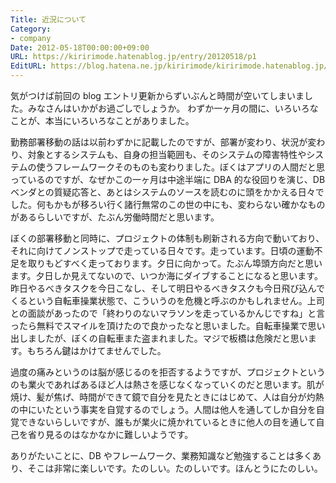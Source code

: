 ```yaml
---
Title: 近況について
Category:
- company
Date: 2012-05-18T00:00:00+09:00
URL: https://kiririmode.hatenablog.jp/entry/20120518/p1
EditURL: https://blog.hatena.ne.jp/kiririmode/kiririmode.hatenablog.jp/atom/entry/8454420450078210283
---
```



気がつけば前回の blog エントリ更新からずいぶんと時間が空いてしまいました。みなさんはいかがお過ごしでしょうか。
わずか一ヶ月の間に、いろいろなことが、本当にいろいろなことがありました。

勤務部署移動の話は以前わずかに記載したのですが、部署が変わり、状況が変わり、対象とするシステムも、自身の担当範囲も、そのシステムの障害特性やシステムの使うフレームワークそのものも変わりました。ぼくはアプリの人間だと思っているのですが、なぜかこの一ヶ月は中途半端に DBA 的な役回りを演じ、DB ベンダとの質疑応答と、あとはシステムのソースを読むのに頭をかかえる日々でした。何もかもが移ろい行く諸行無常のこの世の中にも、変わらない確かなものがあるらしいですが、たぶん労働時間だと思います。

ぼくの部署移動と同時に、プロジェクトの体制も刷新される方向で動いており、それに向けてノンストップで走っている日々です。走っています。日頃の運動不足を取りもどすべく走っております。夕日に向かって。たぶん埠頭方向だと思います。夕日しか見えてないので、いつか海にダイブすることになると思います。
昨日やるべきタスクを今日こなし、そして明日やるべきタスクも今日飛び込んでくるという自転車操業状態で、こういうのを危機と呼ぶのかもしれません。上司との面談があったので「終わりのないマラソンを走っているかんじですね」と言ったら無料でスマイルを頂けたので良かったなと思いました。自転車操業で思い出しましたが、ぼくの自転車また盗まれました。マジで板橋は危険だと思います。もちろん鍵はかけてませんでした。

過度の痛みというのは脳が感じるのを拒否するようですが、プロジェクトというのも業火であればあるほど人は熱さを感じなくなっていくのだと思います。肌が焼け、髪が焦げ、時間ができて鏡で自分を見たときにはじめて、人は自分が灼熱の中にいたという事実を自覚するのでしょう。人間は他人を通してしか自分を自覚できないらしいですが、誰もが業火に焼かれているときに他人の目を通して自己を省り見るのはなかなかに難しいようです。

ありがたいことに、DB やフレームワーク、業務知識など勉強することは多くあり、そこは非常に楽しいです。たのしい。たのしいです。ほんとうにたのしい。
